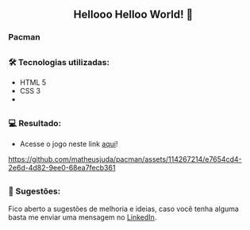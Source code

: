 <span align="center">

##  Hellooo Helloo World! 👋 

</span>

### Pacman


##

### 🛠 Tecnologias utilizadas:

- HTML 5
- CSS 3
- 
##

### 💻 Resultado:

- Acesse o jogo neste link [aqui](https://pacman-nu.vercel.app/)!

https://github.com/matheusjuda/pacman/assets/114267214/e7654cd4-2e6d-4d82-9ee0-68ea7fecb361

##

### 💬 Sugestões:

Fico aberto a sugestões de melhoria e ideias, caso você tenha alguma basta me enviar uma mensagem no [LinkedIn](https://www.linkedin.com/in/matheus-ben-jud%C3%A1-972916235/).







